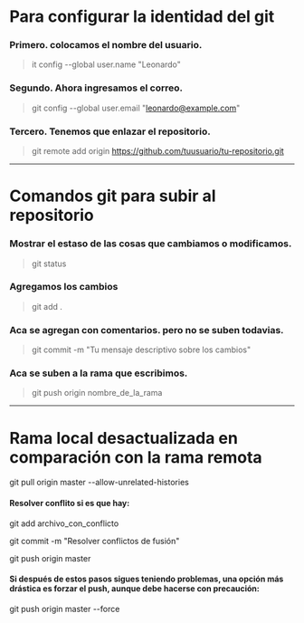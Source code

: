 # Para configurar la identidad del git

### Primero. colocamos el nombre del usuario.
>it config --global user.name "Leonardo"

### Segundo. Ahora ingresamos el correo.
>git config --global user.email "leonardo@example.com"

### Tercero. Tenemos que enlazar el repositorio.
>git remote add origin https://github.com/tuusuario/tu-repositorio.git
----------------------------------------------------------------------------------------
 # Comandos git para subir al repositorio

### Mostrar el estaso de las cosas que cambiamos o modificamos.
>git status
### Agregamos los cambios 
>git add .
### Aca se agregan con comentarios. pero no se suben todavias.
>git commit -m "Tu mensaje descriptivo sobre los cambios"
### Aca se suben a la rama que escribimos.
>git push origin nombre_de_la_rama

----------------------------------------------------------------------------------------
# Rama local desactualizada en comparación con la rama remota

git pull origin master --allow-unrelated-histories

 #### Resolver conflito si es que hay:
 git add archivo_con_conflicto

git commit -m "Resolver conflictos de fusión"

git push origin master

#### Si después de estos pasos sigues teniendo problemas, una opción más drástica es forzar el push, aunque debe hacerse con precaución:

git push origin master --force

